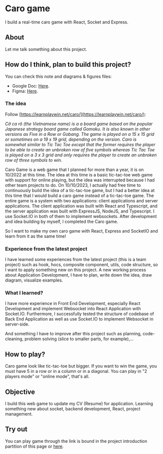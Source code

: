 # Caro game
I build a real-time caro game with React, Socket and Express.

## About
Let me talk something about this project.

## How do I think, plan to build this project?
You can check this note and diagrams & figures files:
- Google Doc: [Here](https://docs.google.com/document/d/1t97ggmJZdGxWqKn5pdjhlCQcqsk8jS1GhrGU0PThpiA/edit?usp=sharing).
- Figma: [Here](https://www.figma.com/file/sQYtpiUEPT3bMWFpUeUnJj/Caro-game?type=design&node-id=0%3A1&mode=design&t=AnYVyoOYRucekjQD-1).

### The idea
Follow [https://learnplaywin.net/caro/](https://learnplaywin.net/caro/):

*Cờ ca rô (the Vietnamese name) is a a board game based on the popular Japanese strategy board game called Gomoku. It is also known in other versions as Five in a Row or Gobang. The game is played on a 15 x 15 grid or sometimes on a 19 x 19 grid, depending on the version. Caro is somewhat similar to Tic Tac Toe except that the former requires the player to be able to create an unbroken row of five symbols whereas Tic Tac Toe is played on a 3 x 3 grid and only requires the player to create an unbroken row of three symbols to win.*

Caro Game is a web game that I planned for more than a year, it is on 10/2022 at this time. The idea at this time is a basic tic-tac-toe web game with support for online playing, but the idea was interrupted because I had other team projects to do. On 10/10/2023, I actually had free time to continuously build the idea of a tic-tac-toe game, but I had a better idea at this time that I would build a caro game instead of a tic-tac-toe game. The entire game is a system with two applications: client applications and server applications. The client application was built with React and Typescript, and the server application was built with ExpressJS, NodeJS, and Typescript. I use Socket.IO in both of them to implement websockets. After development and idea building by myself, I completed the Caro game.

So I want to make my own caro game with React, Express and SocketIO and learn from it as the same time!

### Experience from the latest project
I have learned some experiences from the latest project (this is a team project) such as hook, hocs, composite component, utils, code structure, so I want to apply something new on this project. A new working process about Application Development, I have to plan, write down the idea, draw diagram, visualize examples.

### What I learned?
I have more experience in Front End Development, especially React Development and implement Websocket into React Application with Socket.IO. Furthermore, I successfully tested the structure of codebase of Back End Application as well as use Socket.IO to implement Websocket in server-side.

And something I have to improve after this project such as planning, code-cleaning, problem solving (slice to smaller parts, for example),...

## How to play?
Caro game look like tic-tac-toe but bigger. If you want to win the game, you must have 5 in a row or in a column or in a diagonal. You can play in "2 players mode" or "online mode", that's all.

## Objective
I build this web game to update my CV (Resume) for application. Learning something new about socket, backend development, React, project management.

## Try out
You can play game through the link is bound in the project introduction partition of this page or [here](https://caro-game.vercel.app).
